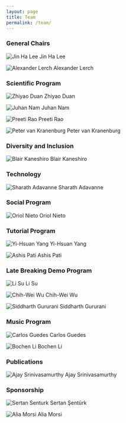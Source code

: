 ```yaml
---
layout: page
title: Team
permalink: /team/
---
```


### General Chairs
![Jin Ha Lee](images/lee.jpg) Jin Ha Lee

![Alexander Lerch](images/lerch.jpg) Alexander Lerch

### Scientific Program

![Zhiyao Duan](images/duan.jpg) Zhiyao Duan

![Juhan Nam](images/nam.jpg) Juhan Nam

![Preeti Rao](images/rao.jpg) Preeti Rao

![Peter van Kranenburg](images/vankranenburg.jpg) Peter van Kranenburg

### Diversity and Inclusion

![Blair Kaneshiro](images/kaneshiro.jpg) Blair Kaneshiro

### Technology

![Sharath Adavanne](images/placeholder.png) Sharath Adavanne

### Social Program

![Oriol Nieto](images/nieto.jpg) Oriol Nieto

### Tutorial Program

![Yi-Hsuan Yang](images/yang.jpg) Yi-Hsuan Yang

![Ashis Pati](images/pati.jpg) Ashis Pati

### Late Breaking Demo Program

![Li Su](images/su.jpg) Li Su

![Chih-Wei Wu](images/wu.jpg) Chih-Wei Wu

![Siddharth Gururani](images/gururani.jpg) Siddharth Gururani

### Music Program

![Carlos Guedes](images/placeholder.png) Carlos Guedes

![Bochen Li](images/placeholder.png) Bochen Li

### Publications

![Ajay Srinivasamurthy](images/srinivasamurthy.png) Ajay Srinivasamurthy

### Sponsorship

![Sertan Senturk](images/placeholder.png) Sertan Şentürk

![Alia Morsi](images/placeholder.png) Alia Morsi


